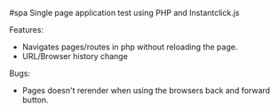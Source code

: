 #spa
Single page application test using PHP and Instantclick.js

Features:
- Navigates pages/routes in php without reloading the page.
- URL/Browser history change

Bugs:
- Pages doesn't rerender when using the browsers back and forward button.